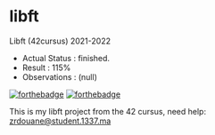 # libft
Libft (42cursus) 2021-2022

- Actual Status : finished.
- Result        : 115%
- Observations : (null)

[![forthebadge](https://forthebadge.com/images/badges/made-with-c.svg)](https://forthebadge.com)
[![forthebadge](https://forthebadge.com/images/badges/built-with-love.svg)](https://forthebadge.com)

This is my libft project from the 42 cursus,
need help:
 zrdouane@student.1337.ma
